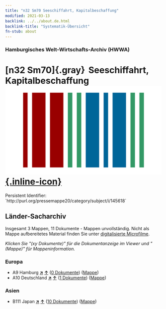 ```yaml
---
title: "n32 Sm70 Seeschiffahrt, Kapitalbeschaffung"
modified: 2021-03-13
backlink: ../../about.de.html
backlink-title: "Systematik-Übersicht"
fn-stub: about
---
```


### Hamburgisches Welt-Wirtschafts-Archiv (HWWA)

# [n32 Sm70]{.gray}&#8201; Seeschiffahrt, Kapitalbeschaffung &#160; [![Wikidata](/images/Wikidata-logo.svg "Wikidata"){.inline-icon}](http://www.wikidata.org/entity/Q104711205)

<div class="hint">Persistent Identifier: `http://purl.org/pressemappe20/category/subject/i/145618`</div>







## Länder-Sacharchiv




Insgesamt 3 Mappen, 11 Dokumente - Mappen unvollständig.
Nicht als Mappe aufbereitetes Material finden Sie unter [digitalisierte Microfilme](/film/h1_sh.de.html).

_Klicken Sie "(xy Dokumente)" für die Dokumentanzeige im Viewer und "(Mappe)" für Mappeninformation._




### Europa

- A9 Hamburg [**&nearr;**](../../../geo/i/140905/about.de.html "Hamburg (alle Mappen)") [**&uarr;**](../../../geo/about.de.html#A9 "Ländersystematik") (<a href="https://pm20.zbw.eu/iiifview/folder/sh/140905,145618" title="über: Hamburg : Seeschiffahrt, Kapitalbeschaffung" target="_blank">0 Dokumente</a>) ([Mappe](../../../../folder/sh/1409xx/140905/1456xx/145618/about.de.html))
- A10 Deutschland [**&nearr;**](../../../geo/i/126128/about.de.html "Deutschland (alle Mappen)") [**&uarr;**](../../../geo/about.de.html#A10 "Ländersystematik") (<a href="https://pm20.zbw.eu/iiifview/folder/sh/126128,145618" title="über: Deutschland : Seeschiffahrt, Kapitalbeschaffung" target="_blank">1 Dokumente</a>) ([Mappe](../../../../folder/sh/1261xx/126128/1456xx/145618/about.de.html))

### Asien

- B111 Japan [**&nearr;**](../../../geo/i/141272/about.de.html "Japan (alle Mappen)") [**&uarr;**](../../../geo/about.de.html#B111 "Ländersystematik") (<a href="https://pm20.zbw.eu/iiifview/folder/sh/141272,145618" title="über: Japan : Seeschiffahrt, Kapitalbeschaffung" target="_blank">10 Dokumente</a>) ([Mappe](../../../../folder/sh/1412xx/141272/1456xx/145618/about.de.html))








